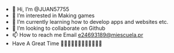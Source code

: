 - 👋 Hi, I’m @JUAN57755
- 👀 I’m interested in Making games
- 🌱 I’m currently learning how to develop apps and websites etc.
- 💞️ I’m looking to collaborate on Github
- 📫 How to reach me Email e24693189@miescuela.pr
- Have A Great Time  🐱‍👤🐱‍💻🐱‍🐉🐱‍👓🐱‍🏍🐱‍🚀
<!---
JUAN57755/JUAN57755 is a ✨ special ✨ repository because its `README.md` (this file) appears on your GitHub profile.
You can click the Preview link to take a look at your changes.
--->
